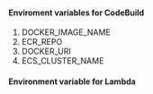 #### Enviroment variables for CodeBuild
1. DOCKER_IMAGE_NAME
2. ECR_REPO
3. DOCKER_URI
4. ECS_CLUSTER_NAME


#### Environment variable for Lambda



